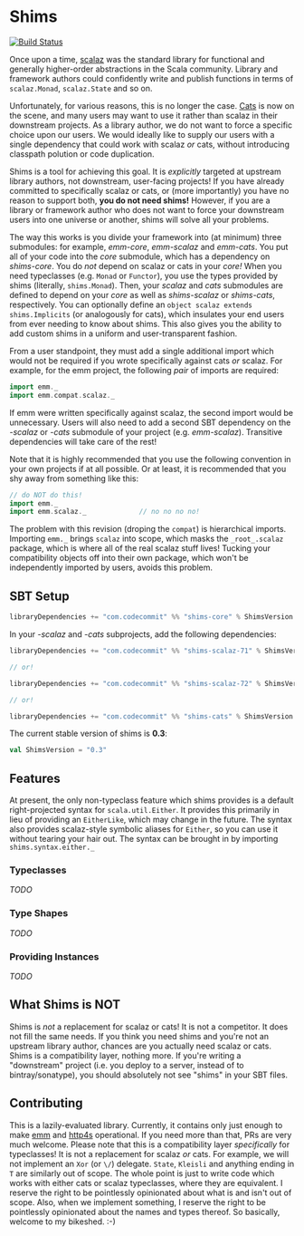 # Shims

[![Build Status](https://travis-ci.org/djspiewak/shims.svg?branch=master)](https://travis-ci.org/djspiewak/shims)

Once upon a time, [scalaz](https://github.com/scalaz/scalaz) was the standard library for functional and generally higher-order abstractions in the Scala community.  Library and framework authors could confidently write and publish functions in terms of `scalaz.Monad`, `scalaz.State` and so on.

Unfortunately, for various reasons, this is no longer the case.  [Cats](https://github.com/non/cats) is now on the scene, and many users may want to use it rather than scalaz in their downstream projects.  As a library author, we do not want to force a specific choice upon our users.  We would ideally like to supply our users with a single dependency that could work with scalaz *or* cats, without introducing classpath polution or code duplication.

Shims is a tool for achieving this goal.  It is *explicitly* targeted at upstream library authors, not downstream, user-facing projects!  If you have already committed to specifically scalaz or cats, or (more importantly) you have no reason to support both, **you do not need shims!**  However, if you are a library or framework author who does not want to force your downstream users into one universe or another, shims will solve all your problems.

The way this works is you divide your framework into (at minimum) three submodules: for example, *emm-core*, *emm-scalaz* and *emm-cats*.  You put all of your code into the *core* submodule, which has a dependency on *shims-core*.  You do *not* depend on scalaz or cats in your *core!*  When you need typeclasses (e.g. `Monad` or `Functor`), you use the types provided by shims (literally, `shims.Monad`).  Then, your *scalaz* and *cats* submodules are defined to depend on your *core* as well as *shims-scalaz* or *shims-cats*, respectively.  You can optionally define an `object scalaz extends shims.Implicits` (or analogously for cats), which insulates your end users from ever needing to know about shims.  This also gives you the ability to add custom shims in a uniform and user-transparent fashion.

From a user standpoint, they must add a single additional import which would not be required if you wrote specifically against cats *or* scalaz.  For example, for the emm project, the following *pair* of imports are required:

```scala
import emm._
import emm.compat.scalaz._
```

If emm were written specifically against scalaz, the second import would be unnecessary.  Users will also need to add a second SBT dependency on the *-scalaz* or *-cats* submodule of your project (e.g. *emm-scalaz*).  Transitive dependencies will take care of the rest!

Note that it is highly recommended that you use the following convention in your own projects if at all possible.  Or at least, it is recommended that you shy away from something like this:

```scala
// do NOT do this!
import emm._
import emm.scalaz._             // no no no no!
```

The problem with this revision (droping the `compat`) is hierarchical imports.  Importing `emm._` brings `scalaz` into scope, which masks the `_root_.scalaz` package, which is where all of the real scalaz stuff lives!  Tucking your compatibility objects off into their own package, which won't be independently imported by users, avoids this problem.

## SBT Setup

```sbt
libraryDependencies += "com.codecommit" %% "shims-core" % ShimsVersion
```

In your *-scalaz* and *-cats* subprojects, add the following dependencies:

```sbt
libraryDependencies += "com.codecommit" %% "shims-scalaz-71" % ShimsVersion        // for scalaz 7.1

// or!

libraryDependencies += "com.codecommit" %% "shims-scalaz-72" % ShimsVersion        // for scalaz 7.2

// or!

libraryDependencies += "com.codecommit" %% "shims-cats" % ShimsVersion        // for cats 0.4.1
```

The current stable version of shims is **0.3**:

```sbt
val ShimsVersion = "0.3"
```

## Features

At present, the only non-typeclass feature which shims provides is a default right-projected syntax for `scala.util.Either`.  It provides this primarily in lieu of providing an `EitherLike`, which may change in the future.  The syntax also provides scalaz-style symbolic aliases for `Either`, so you can use it without tearing your hair out.  The syntax can be brought in by importing `shims.syntax.either._`

### Typeclasses

*TODO*

### Type Shapes

*TODO*

### Providing Instances

*TODO*

## What Shims is NOT

Shims is *not* a replacement for scalaz or cats!  It is not a competitor.  It does not fill the same needs.  If you think you need shims and you're not an upstream library author, chances are you actually need scalaz or cats.  Shims is a compatibility layer, nothing more.  If you're writing a "downstream" project (i.e. you deploy to a server, instead of to bintray/sonatype), you should absolutely not see "shims" in your SBT files.

## Contributing

This is a lazily-evaluated library.  Currently, it contains only just enough to make [emm](https://github.com/djspiewak/emm) and [http4s](http://http4s.org) operational.  If you need more than that, PRs are very much welcome.  Please note that this is a compatibility layer *specifically* for typeclasses!  It is not a replacement for scalaz *or* cats.  For example, we will not implement an `Xor` (or `\/`) delegate.  `State`, `Kleisli` and anything ending in `T` are similarly out of scope.  The whole point is just to write code which works with either cats or scalaz typeclasses, where they are equivalent.  I reserve the right to be pointlessly opinionated about what is and isn't out of scope.  Also, when we implement something, I reserve the right to be pointlessly opinionated about the names and types thereof.  So basically, welcome to my bikeshed.  :-)
